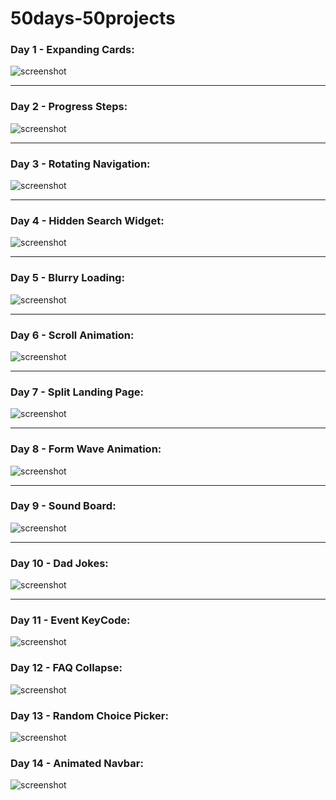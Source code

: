 # 50days-50projects

### Day 1 - Expanding Cards:
![screenshot](images/Day1-Expanding%20Cards.png)

<hr>

### Day 2 - Progress Steps:
   ![screenshot](images/Day2-Progress%20Steps.png)

<hr>

### Day 3 - Rotating Navigation:
![screenshot](images/Day3-Rotating%20Nav.png)

<hr>

### Day 4 - Hidden Search Widget:
![screenshot](images/Day4-HiddenSearchWidget.png)

<hr>

### Day 5 - Blurry Loading:
![screenshot](images/Day5-BlurryLoading.png)

<hr>

### Day 6 - Scroll Animation:
![screenshot](images/Day6-ScrollAnimation.png)

<hr>

### Day 7 - Split Landing Page:
![screenshot](images/Day7-SplitLandingPage.png)

<hr>

### Day 8 - Form Wave Animation:
![screenshot](images/Day8-FromWaveAnimation.png)

<hr>

### Day 9 - Sound Board:
![screenshot](images/Day9-SoundBoard.png)

<hr>

### Day 10 - Dad Jokes:
![screenshot](images/Day10-DadJokes.png)

<hr>

### Day 11 - Event KeyCode:
![screenshot](images/Day11-EventKeyCode.png)

### Day 12 - FAQ Collapse:
![screenshot](images/Day12-FAQcollapse.png)

### Day 13 - Random Choice Picker:
![screenshot](images/Day13-RandomPicker.png)

### Day 14 - Animated Navbar:
![screenshot](images/Day14-Animated%20Nav.png)